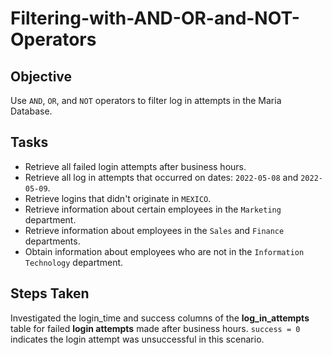 # Filtering-with-AND-OR-and-NOT-Operators
## Objective
Use ```AND```, ```OR```, and ```NOT``` operators to filter log in attempts in the Maria Database.
## Tasks
* Retrieve all failed login attempts after business hours.
* Retrieve all log in attempts that occurred on dates: ```2022-05-08``` and ```2022-05-09```.
* Retrieve logins that didn't originate in ```MEXICO```.
* Retrieve information about certain employees in the ```Marketing``` department.
* Retrieve information about employees in the ```Sales``` and ```Finance``` departments.
* Obtain information about employees who are not in the ```Information Technology``` department.
## Steps Taken
Investigated the login_time and success columns of the **log_in_attempts** table for failed **login attempts** made after business hours. ```success = 0``` indicates the login attempt was unsuccessful in this scenario.
